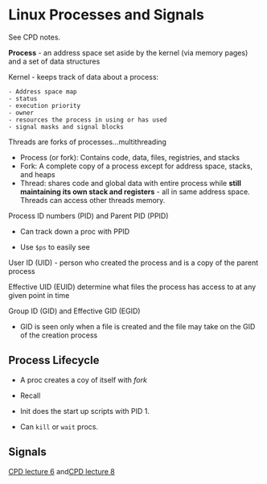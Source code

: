 # Linux Processes and Signals

See CPD notes.



**Process** - an address space set aside by the kernel (via memory pages) and a set of data structures



Kernel - keeps track of data about a process:

	- Address space map
	- status
	- execution priority
	- owner
	- resources the process in using or has used
	- signal masks and signal blocks



Threads are forks of processes…multithreading

- Process (or fork): Contains code, data, files, registries, and stacks
- Fork: A complete copy of a process except for address space, stacks, and heaps
- Thread: shares code and global data with entire process while **still maintaining its own stack and registers** - all in same address space. Threads can access other threads memory.



Process ID numbers (PID) and Parent PID (PPID) 

- Can track down a proc with PPID

- Use `$ps` to easily see

User ID (UID) - person who created the process and is a copy of the parent process

Effective UID (EUID) determine what files the process has access to at any given point in time

Group ID (GID) and Effective GID (EGID)

- GID is seen only when a file is created and the file may take on the GID of the creation process



## Process Lifecycle

- A proc creates a coy of itself with *fork*
- Recall
- Init does the start up scripts with PID 1.

- Can `kill` or `wait` procs.



## Signals

[CPD lecture 6](6signals.pdf) and[CPD lecture 8](8ipc.pdf)



